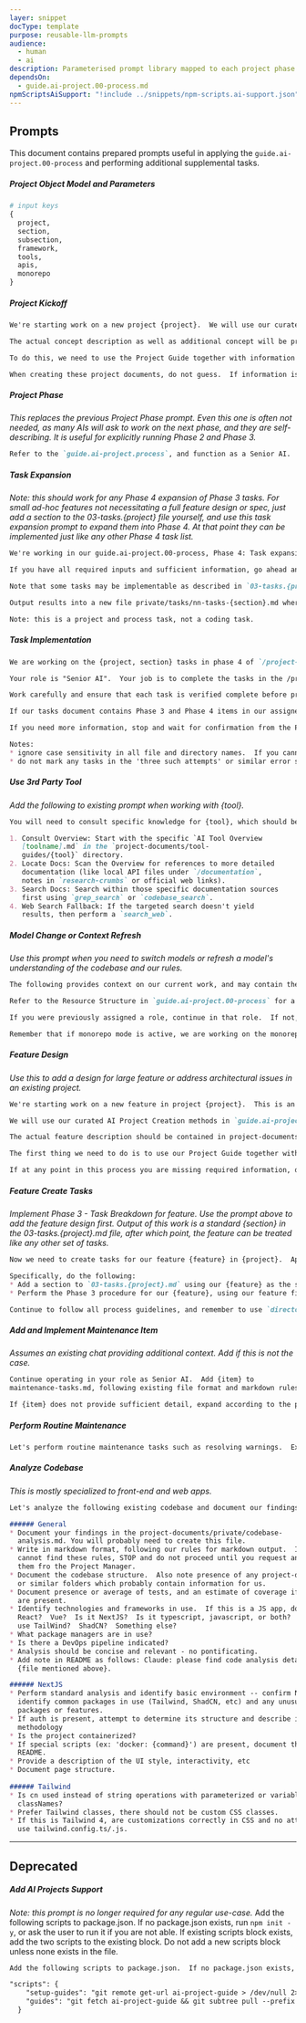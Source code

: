 ```yaml
---
layer: snippet
docType: template
purpose: reusable-llm-prompts
audience:
  - human
  - ai
description: Parameterised prompt library mapped to each project phase.
dependsOn:
  - guide.ai-project.00-process.md
npmScriptsAiSupport: "!include ../snippets/npm-scripts.ai-support.json"
---
```

## Prompts
This document contains prepared prompts useful in applying the `guide.ai-project.00-process` and performing additional supplemental tasks.
##### Project Object Model and Parameters
```python
# input keys
{
  project,
  section, 
  subsection,
  framework,
  tools,
  apis,
  monorepo
}
```

##### Project Kickoff
```markdown
We're starting work on a new project {project}.  We will use our curated AI Project Creation methods in `guide.ai-project.00-process` (can also be referred to as Project Guide or Process Guide) to assist us in designing and performing the work.  Your role as described in the Project Guide is Technical Fellow.

The actual concept description as well as additional concept will be provided by Project Manager for injection into our process.  The first thing we need to do is to use our Project Guide together with the additional concept information to create documents tailored to our project.  We and our AI team members will use these to design, implement, and verify project tasks.

To do this, we need to use the Project Guide together with information provided to create our concept document (Phase 1). If any areas in the Concept guide need more information that is not provided, request from the Project Manager before continuing.  

When creating these project documents, do not guess.  If information is missing or you cannot access it (Scichart, for example), stop and ask for clarification so we can proceed properly.  Pause here until you receive the project concept description from the Project Manager.
```

##### Project Phase
*This replaces the previous Project Phase prompt.  Even this one is often not needed, as many AIs will ask to work on the next phase, and they are self-describing.  It is useful for explicitly running Phase 2 and Phase 3.*
```markdown
Refer to the `guide.ai-project.process`, and function as a Senior AI.  Implement the phase requested according to the respective procedures described in the guide.  Remember to follow the fules in `directory-structure` for any files or directories created.
```

##### Task Expansion
*Note: this should work for any Phase 4 expansion of Phase 3 tasks.  For small ad-hoc features not necessitating a full feature design or spec, just add a section to the 03-tasks.{project} file yourself, and use this task expansion prompt to expand them into Phase 4.  At that point they can be implemented just like any other Phase 4 task list.*

```markdown
We're working in our guide.ai-project.00-process, Phase 4: Task expansion and Enhancement by section.  Use `guide.ai-project.04-task-expansion` with {project, section} as provided above.  If this information is missing, request it from the Project Manager.  Continue working in the role: Senior AI as described in the Process Guide.

If you have all required inputs and sufficient information, go ahead and perform the task expansion as instructed in the guide.  If not, request required information then proceed when received.

Note that some tasks may be implementable as described in `03-tasks.{project}.md` and not require additional expansion.  In any task for which this is the case, copy the task as-is to the expanded file.  This maintains consistency and improves reliability.

Output results into a new file private/tasks/nn-tasks-{section}.md where nn is a sequential index (01, 02, etc.). In the filename, convert {section} to lowercase, drop any special characters, and replace any ' ' with '-'.

Note: this is a project and process task, not a coding task.  
```

##### Task Implementation
```markdown
We are working on the {project, section} tasks in phase 4 of `/project-documents/project-guides/guide.ai-project.00-process`.  If framework or platform are specified, guide(s) for the framework(s) should be provided in `/project-documents/framework-guides/{framework}/introduction.md`.  If tools are specified, guide for each tool should be available at `/project-documents/tool-guides/{tool}/introduction.md`, for each tool or referenced.

Your role is "Senior AI".  Your job is to complete the tasks in the /project-documents/private/tasks/nn-tasks-{section}.md file (where nn is the sequential index).  Please work through the tasks, following the guidelines in our project guides, and using the rules in the rules/ directory.  STOP and confer with Project Manager after each task.  Do not update windsurf-updates file until confirmation from Project Manager.

Work carefully and ensure that each task is verified complete before proceeding to the next.  If an attempted solution does not work or you otherwise find reason to try another way, do not make more than three such attempts without stopping and obtaining confirmation form Project Manager, and do not proceed to additional tasks in this case.

If our tasks document contains Phase 3 and Phase 4 items in our assigned area, use the Phase 4 items (with subtasks) as implementation items and Phase 3 as overview.  Don't forget to check off items when complete, and when all of the subtasks for something are complete, check off its corresponding phase 3 item, provided there is one (there should be).

If you need more information, stop and wait for confirmation from the Project Manager.  Once a task is complete and *verified with the project manager*, check it off in the section tasks file.

Notes: 
* ignore case sensitivity in all file and directory names.  If you cannot locate the files referenced above STOP until receiving information from the project manager.  Do not guess, assume, or proceed without them.
* do not mark any tasks in the 'three such attempts' or similar error state as complete.
```

##### Use 3rd Party Tool
*Add the following to existing prompt when working with {tool}.*

```markdown
You will need to consult specific knowledge for {tool}, which should be available to you in the tool-guides/{tool} directory for our curated knowledge.  Follow these steps when working with {tool}.

1. Consult Overview: Start with the specific `AI Tool Overview 
   [toolname].md` in the `project-documents/tool-
   guides/{tool}` directory.
2. Locate Docs: Scan the Overview for references to more detailed 
   documentation (like local API files under `/documentation`, 
   notes in `research-crumbs` or official web links).
3. Search Docs: Search within those specific documentation sources 
   first using `grep_search` or `codebase_search`.
4. Web Search Fallback: If the targeted search doesn't yield 
   results, then perform a `search_web`.
```

##### Model Change or Context Refresh
*Use this prompt when you need to switch models or refresh a model's understanding of the codebase and our rules.*

```markdown
The following provides context on our current work, and may contain the following input: { project, section, issue or update, subtask, tool, note }.  All but { project, section } are optional, but expect some to be present.  

Refer to the Resource Structure in `guide.ai-project.00-process` for a description of resources and their locations.  If {tool} is in use, you should receive an additional note (ideally along with this request) describing additional relevant information.  If you do not receive such information, confirm with Project Manager that this was not an accidental omission.

If you were previously assigned a role, continue in that role.  If not, assume role of Senior AI as defined in the guide mentioned in the preceding paragraph.

Remember that if monorepo mode is active, we are working on the monorepo or template structure itself, rather than developing in an instance.  In this case, files normally in `project-documents/private/` are located in `{template}/examples/our-project/` to maintain compatibility with existing tooling.  The Project Manager should inform you if this mode is active.
```

##### Feature Design
*Use this to add a design for large feature or address architectural issues in an existing project.*

```markdown
We're starting work on a new feature in project {project}.  This is an abbreviated version of our Project Kickoff instruction used for large features or architectural tasks.  

We will use our curated AI Project Creation methods in `guide.ai-project.00-process` (can also be referred to as Project Guide or Process Guide) to assist us in designing and performing the work.  Your role as described in the Project Guide is Technical Fellow.  

The actual feature description should be contained in project-documents/private/project-guides/feature.{feature}.md.  Request from Project Manager if you cannot find it.

The first thing we need to do is to use our Project Guide together with the additional concept information to create a concise low level design for our feature.  Document this in file private/features/nn-feature-{feature}.md.  Create the features/ directory if needed. Start nn at 01 if no other feature files already exist.   

If at any point in this process you are missing required information, do not guess or proceed without it.  Stop and request the information from Project Manager.
```

##### Feature Create Tasks
*Implement Phase 3 - Task Breakdown for feature.  Use the prompt above to add the feature design first.  Output of this work is a standard {section} in the 03-tasks.{project}.md file, after which point, the feature can be treated like any other set of tasks.*

```markdown
Now we need to create tasks for our feature {feature} in {project}.  Apply the Phase 3 process as described in `00-guide.ai-project.process.md` to the feature file which should be present in `features/nn-feature.{feature}.md`.  We will create a new section for our tasks in `03-tasks.{project}.md`.  

Specifically, do the following:
* Add a section to `03-tasks.{project}.md` using our {feature} as the section name.
* Perform the Phase 3 procedure for our {feature}, using our feature file described above as the spec for this work.

Continue to follow all process guidelines, and remember to use `directory-structure.md` to resolve any file or directory naming or location issues. If any required files are not present or you do not have sufficient information, stop and request update from Project Manager before continuing. 
```

##### Add and Implement Maintenance Item
*Assumes an existing chat providing additional context. Add if this is not the case.*

```markdown
Continue operating in your role as Senior AI.  Add {item} to 
maintenance-tasks.md, following existing file format and markdown rules.  If item detail level is sufficient for Phase 4 tasks as described in the `guide.ai-project.00-process` and `guide.ai-project.04-task-expansion`, you may proceed to implementation after any necessary confirmation with Project Manager.

If {item} does not provide sufficient detail, expand according to the project and task expansion guides referenced above, and confirm with project manager before writing to file or implementing code.
```

##### Perform Routine Maintenance
```markdown
Let's perform routine maintenance tasks such as resolving warnings.  Examine file project-documents/private/maintenance/maintenance-tasks.md.  Take the tasks one at a time and see if we can remove warnings so we don't build up tech debt.  Don't proceed to the next warning until we are sure the current one is fixed, with build, and verify that we can still run the app.  Once that is done, update the maintenance-tasks.md file and check off the items.  Go ahead and get started if you have enough info, or ask for more if needed.
```

##### Analyze Codebase
*This is mostly specialized to front-end and web apps.*

```markdown
Let's analyze the following existing codebase and document our findings.  We want this to not only assist ourselves in updating and maintaining the codebase, but also to assist humans who may be working on the project.

###### General
* Document your findings in the project-documents/private/codebase-
  analysis.md. You will probably need to create this file.
* Write in markdown format, following our rules for markdown output.  If you 
  cannot find these rules, STOP and do not proceed until you request and receive 
  them fro the Project Manager.
* Document the codebase structure.  Also note presence of any project-documents 
  or similar folders which probably contain information for us.
* Document presence or average of tests, and an estimate of coverage if tests 
  are present.
* Identify technologies and frameworks in use.  If this is a JS app, does it use 
  React?  Vue?  Is it NextJS?  Is it typescript, javascript, or both?  Does it 
  use TailWind?  ShadCN?  Something else?
* What package managers are in use?
* Is there a DevOps pipeline indicated?
* Analysis should be concise and relevant - no pontificating.
* Add note in README as follows: Claude: please find code analysis details in 
  {file mentioned above}.

###### NextJS
* Perform standard analysis and identify basic environment -- confirm NextJS, 
  identify common packages in use (Tailwind, ShadCN, etc) and any unusual 
  packages or features.  
* If auth is present, attempt to determine its structure and describe its 
  methodology
* Is the project containerized?
* If special scripts (ex: 'docker: {command}') are present, document them in the 
  README.
* Provide a description of the UI style, interactivity, etc
* Document page structure.
  
###### Tailwind
* Is cn used instead of string operations with parameterized or variable   
  classNames?
* Prefer Tailwind classes, there should not be custom CSS classes.
* If this is Tailwind 4, are customizations correctly in CSS and no attempt to 
  use tailwind.config.ts/.js. 
```

***
## Deprecated 

##### Add AI Projects Support
*Note: this prompt is no longer required for any regular use-case.*
Add the following scripts to package.json.  If no package.json exists, run `npm init -y`, or ask the user to run it if you are not able.  If existing scripts block exists, add the two scripts to the existing block.  Do not add a new scripts block unless none exists in the file.

```markdown
Add the following scripts to package.json.  If no package.json exists, run `npm init -y`, or ask the user to run it if you are not able.  If existing scripts block exists, add the two scripts to the existing block.  Do not add a new scripts block unless none exists in the file.

"scripts": {
    "setup-guides": "git remote get-url ai-project-guide > /dev/null 2>&1 || git remote add ai-project-guide git@github.com:ecorkran/ai-project-guide.git && git fetch ai-project-guide && git subtree add --prefix project-documents ai-project-guide main --squash || echo 'Subtree already exists—run npm run guides to update.'",
    "guides": "git fetch ai-project-guide && git subtree pull --prefix project-documents ai-project-guide main --squash"
  }
```
